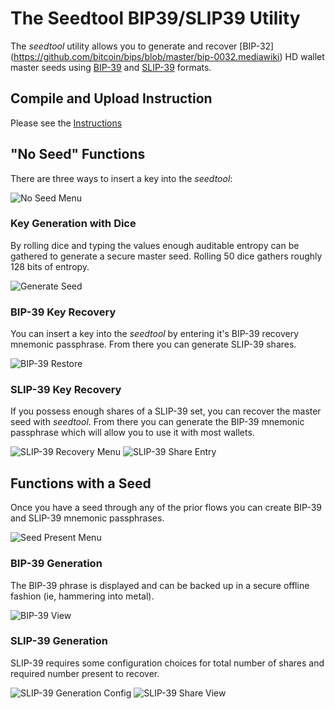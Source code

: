 # The Seedtool BIP39/SLIP39 Utility

The *seedtool* utility allows you to generate and recover [BIP-32]
(https://github.com/bitcoin/bips/blob/master/bip-0032.mediawiki) HD
wallet master seeds using
[BIP-39](https://github.com/bitcoin/bips/blob/master/bip-0039.mediawiki)
and
[SLIP-39](https://github.com/satoshilabs/slips/blob/master/slip-0039.md)
formats.

## Compile and Upload Instruction

Please see the [Instructions](build.md)

## "No Seed" Functions

There are three ways to insert a key into the *seedtool*:

![No Seed Menu](doc/images/no-seed.png)

### Key Generation with Dice

By rolling dice and typing the values enough auditable entropy can be
gathered to generate a secure master seed.  Rolling 50 dice gathers
roughly 128 bits of entropy.

![Generate Seed](doc/images/generate-seed.png)

### BIP-39 Key Recovery

You can insert a key into the *seedtool* by entering it's BIP-39
recovery mnemonic passphrase.  From there you can generate SLIP-39
shares.

![BIP-39 Restore](doc/images/bip39-restore.png)

### SLIP-39 Key Recovery

If you possess enough shares of a SLIP-39 set, you can recover the
master seed with *seedtool*.  From there you can generate the BIP-39
mnemonic passphrase which will allow you to use it with most wallets.

![SLIP-39 Recovery Menu](doc/images/slip39-restore-menu.png) ![SLIP-39 Share Entry](doc/images/slip39-share-restore.png)

## Functions with a Seed

Once you have a seed through any of the prior flows you can create
BIP-39 and SLIP-39 mnemonic passphrases.

![Seed Present Menu](doc/images/seed-present.png)

### BIP-39 Generation

The BIP-39 phrase is displayed and can be backed up in a secure
offline fashion (ie, hammering into metal).

![BIP-39 View](doc/images/bip39-view.png)

### SLIP-39 Generation

SLIP-39 requires some configuration choices for total number of shares
and required number present to recover.

![SLIP-39 Generation Config](doc/images/config-slip39.png) ![SLIP-39 Share View](doc/images/slip39-share-view.png)
